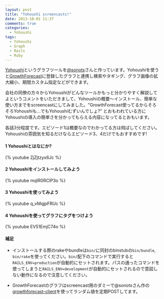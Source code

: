 ```yaml
---
layout: post
title: "Yohoushi screencasts!"
date: 2013-10-01 11:37
comments: true
categories: 
  - Yohoushi
tags:
  - Yohoushi
  - Graph
  - Rails
  - Ruby
---
```


[Yohoushi](http://yohoushi.github.io/yohoushi/)というグラフツールを[@sonots](https://twitter.com/sonots)さんと作っています。Yohoushiを使うと[GrowthForecast](http://kazeburo.github.io/GrowthForecast/)に登録したグラフと連携し検索やタギング、グラフ画像の拡大縮小、期間カスタム指定などができます。

会社の同僚の方々からYohoushiがどんなツールかもっと分かりやすく解説してよというコメントをいただきまして、Yohoushiの概要〜インストール、簡単な使い方までをscreencastにしてみました。"GrowthForecast使ってるからそろそろYohoushiも...でもYohoushiむずいんでしょ?" とおもわれている方にYohoushiの導入の簡単さを分かってもらえる内容になってるとおもいます。

各話3分程度です。エピソード1は概要なのでわかってる方は飛ばしてください。Yohoushiの雰囲気を知るだけならエピソード3、4だけでもおすすめです!

#### 1 Yohoushiとはなにか?

{% youtube ZjZjtzyx6Jc %}

#### 2 Yohoushiをインストールしてみよう 

{% youtube mqIR0RClP3o %}

#### 3 Yohoushiを使ってみよう

{% youtube q_vMqjpFRUc %}

#### 4 Yohoushiを使ってグラフにタグをつけよう 

{% youtube EV51EmjC74o %}

#### 補足

* インストールする際のrakeやbundleは`bin/`に同封のbinstubの`bin/bundle`, `bin/rake`を使ってください。`bin/`配下のコマンドで実行すると`RAILS_ENV=production`が自動的にセットされます。パスの通ったコマンドを使ってしまうと`RAILS_ENV=development`が自動的にセットされるので意図しない動作になるので注意してください。

* GrowthForecastのグラフはscreencast用のダミーで@sonotsさん作の[growthforecast-client](https://github.com/sonots/growthforecast-client)を使ってランダム値を定期POSTしてます。
